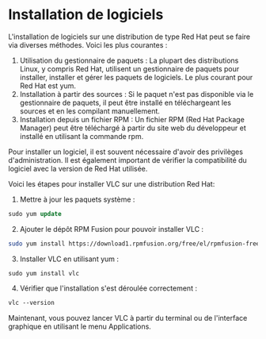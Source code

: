 # Installation de logiciels

L'installation de logiciels sur une distribution de type Red Hat peut se faire via diverses méthodes. Voici les plus courantes :

1. Utilisation du gestionnaire de paquets : La plupart des distributions Linux, y compris Red Hat, utilisent un gestionnaire de paquets pour installer, installer et gérer les paquets de logiciels. Le plus courant pour Red Hat est yum.
2. Installation à partir des sources : Si le paquet n'est pas disponible via le gestionnaire de paquets, il peut être installé en téléchargeant les sources et en les compilant manuellement.
3. Installation depuis un fichier RPM : Un fichier RPM (Red Hat Package Manager) peut être téléchargé à partir du site web du développeur et installé en utilisant la commande rpm.

Pour installer un logiciel, il est souvent nécessaire d'avoir des privilèges d'administration. Il est également important de vérifier la compatibilité du logiciel avec la version de Red Hat utilisée.



Voici les étapes pour installer VLC sur une distribution Red Hat:

1. Mettre à jour les paquets système :

```sql
sudo yum update
```

2. Ajouter le dépôt RPM Fusion pour pouvoir installer VLC :

```bash
sudo yum install https://download1.rpmfusion.org/free/el/rpmfusion-free-release-7.noarch.rpm https://download1.rpmfusion.org/nonfree/el/rpmfusion-nonfree-release-7.noarch.rpm
```

3. Installer VLC en utilisant yum :

```
sudo yum install vlc
```

4. Vérifier que l'installation s'est déroulée correctement :

```css
vlc --version
```

Maintenant, vous pouvez lancer VLC à partir du terminal ou de l'interface graphique en utilisant le menu Applications.
